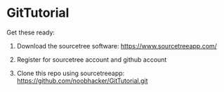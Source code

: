 # GitTutorial

Get these ready:

1. Download the sourcetree software:
https://www.sourcetreeapp.com/

2. Register for sourcetree account and github account

3. Clone this repo using sourcetreeapp:
https://github.com/noobhacker/GitTutorial.git
